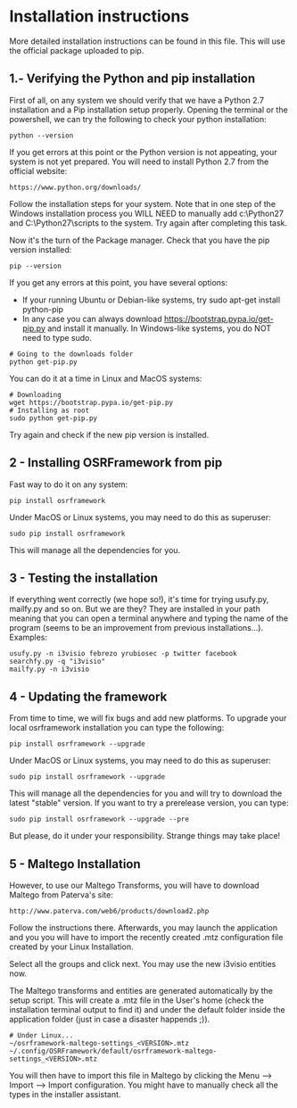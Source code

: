 Installation instructions
=========================

More detailed installation instructions can be found in this file. This will use the official package uploaded to pip.

1.- Verifying the Python and pip installation
---------------------------------------------

First of all, on any system we should verify that we have a Python 2.7 installation and a Pip installation setup properly. Opening the terminal or the powershell, we can try the following to check your python installation:
```
python --version
```

If you get errors at this point or the Python version is not appeating, your system is not yet prepared. You will need to install Python 2.7 from the official website:
```
https://www.python.org/downloads/
```
Follow the installation steps for your system. Note that in one step of the Windows installation process you WILL NEED to manually add c:\Python27 and C:\Python27\scripts to the system. Try again after completing this task.

Now it's the turn of the Package manager. Check that you have the pip version installed:
```
pip --version
```
If you get any errors at this point, you have several options:
* If your running Ubuntu or Debian-like systems, try sudo apt-get install python-pip
* In any case you can always download <https://bootstrap.pypa.io/get-pip.py> and install it manually. In Windows-like systems, you do NOT need to type sudo. 
```
# Going to the downloads folder
python get-pip.py
```
You can do it at a time in Linux and MacOS systems:
```
# Downloading
wget https://bootstrap.pypa.io/get-pip.py
# Installing as root
sudo python get-pip.py
```
Try again and check if the new pip version is installed.


2 - Installing OSRFramework from pip
------------------------------------

Fast way to do it on any system:
```
pip install osrframework
```
Under MacOS or Linux systems, you may need to do this as superuser:
```
sudo pip install osrframework
```
This will manage all the dependencies for you.

3 - Testing the installation
-------------------------

If everything went correctly (we hope so!), it's time for trying usufy.py, mailfy.py and so on. But we are they? They are installed in your path meaning that you can open a terminal anywhere and typing the name of the program (seems to be an improvement from previous installations...). Examples:
```
usufy.py -n i3visio febrezo yrubiosec -p twitter facebook
searchfy.py -q "i3visio"
mailfy.py -n i3visio
```

4 - Updating the framework
--------------------------

From time to time, we will fix bugs and add new platforms. To upgrade your local osrframework installation you can type the following:
```
pip install osrframework --upgrade
```
Under MacOS or Linux systems, you may need to do this as superuser:
```
sudo pip install osrframework --upgrade
```
This will manage all the dependencies for you and will try to download the latest "stable" version. If you want to try a prerelease version, you can type:
```
sudo pip install osrframework --upgrade --pre
```
But please, do it under your responsibility. Strange things may take place!


5 - Maltego Installation
------------------------

However, to use our Maltego Transforms, you will have to download Maltego from Paterva's site: 
```
http://www.paterva.com/web6/products/download2.php
```
Follow the instructions there. Afterwards, you may launch the application and you you will have to import the recently created .mtz configuration file created by your Linux Installation.

Select all the groups and click next. You may use the new i3visio entities now.

The Maltego transforms and entities are generated automatically by the setup script.
This will create a .mtz file in the User's home (check the installation terminal output to find it) and under the default folder inside the application folder (just in case a disaster happends ;)).
```
# Under Linux...
~/osrframework-maltego-settings_<VERSION>.mtz
~/.config/OSRFramework/default/osrframework-maltego-settings_<VERSION>.mtz
```

You will then have to import this file in Maltego by clicking the Menu --> Import --> Import configuration. You might have to manually check all the types in the installer assistant.

